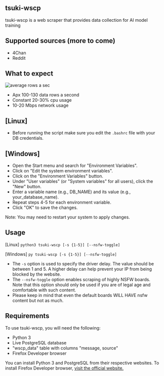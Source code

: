 ## tsuki-wscp
tsuki-wscp is a web scraper that provides data collection for AI model training
## Supported sources (more to come)
- 4Chan
- Reddit
## What to expect
![average rows a sec](https://i.gyazo.com/06451df4560e2bab153d61f1efd4dae5.png)
- Apx 100-130 data rows a second
- Constant 20-30% cpu usage
- 10-20 Mbps network usage
## [Linux] 
- Before running the script make sure you edit the ``.bashrc`` file with your DB credentials.
## [Windows]
- Open the Start menu and search for "Environment Variables".
- Click on "Edit the system environment variables".
- Click on the "Environment Variables" button.
- Under "User variables" (or "System variables" for all users), click the "New" button.
- Enter a variable name (e.g., DB_NAME) and its value (e.g., your_database_name).
- Repeat steps 4-5 for each environment variable.
- Click "OK" to save the changes.

Note: You may need to restart your system to apply changes.
## Usage
[Linux] ```python3 tsuki-wscp [-s {1-5}] [--nsfw-toggle]```

[Windows] ```py tsuki-wscp [-s {1-5}] [--nsfw-toggle]```
- The ```-s``` option is used to specify the driver delay. The value should be between 1 and 5. A higher delay can help prevent your IP from being blocked by the website.
- The ```--nsfw-toggle``` option enables scraping of highly NSFW boards. Note that this option should only be used if you are of legal age and comfortable with such content. 
- Please keep in mind that even the default boards WILL HAVE nsfw content but not as much.
## Requirements
To use tsuki-wscp, you will need the following:
- Python 3
- Live PostgreSQL database
- "wscp_data" table with columns "message, source"
- Firefox Developer browser

You can install Python 3 and PostgreSQL from their respective websites. To install Firefox Developer browser, [visit the official website.](https://www.mozilla.org/en-US/firefox/developer/)